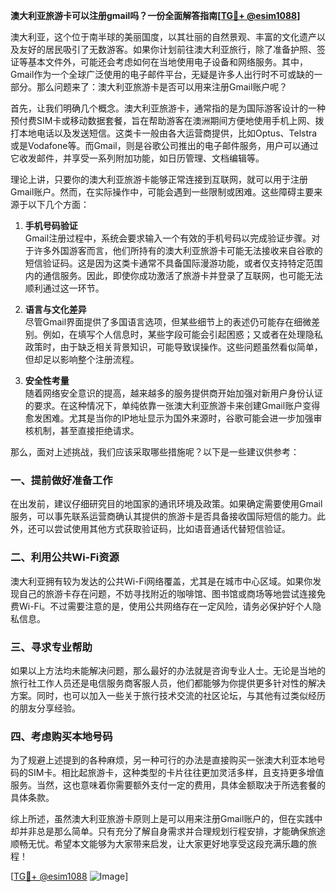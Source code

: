 **澳大利亚旅游卡可以注册gmail吗？一份全面解答指南[[TG💪+ @esim1088](https://t.me/s/esim1088)]**

澳大利亚，这个位于南半球的美丽国度，以其壮丽的自然景观、丰富的文化遗产以及友好的居民吸引了无数游客。如果你计划前往澳大利亚旅行，除了准备护照、签证等基本文件外，可能还会考虑如何在当地使用电子设备和网络服务。其中，Gmail作为一个全球广泛使用的电子邮件平台，无疑是许多人出行时不可或缺的一部分。那么问题来了：澳大利亚旅游卡是否可以用来注册Gmail账户呢？

首先，让我们明确几个概念。澳大利亚旅游卡，通常指的是为国际游客设计的一种预付费SIM卡或移动数据套餐，旨在帮助游客在澳洲期间方便地使用手机上网、拨打本地电话以及发送短信。这类卡一般由各大运营商提供，比如Optus、Telstra或是Vodafone等。而Gmail，则是谷歌公司推出的电子邮件服务，用户可以通过它收发邮件，并享受一系列附加功能，如日历管理、文档编辑等。

理论上讲，只要你的澳大利亚旅游卡能够正常连接到互联网，就可以用于注册Gmail账户。然而，在实际操作中，可能会遇到一些限制或困难。这些障碍主要来源于以下几个方面：

1. **手机号码验证**  
   Gmail注册过程中，系统会要求输入一个有效的手机号码以完成验证步骤。对于许多外国游客而言，他们所持有的澳大利亚旅游卡可能无法接收来自谷歌的短信验证码。这是因为这类卡通常不具备国际漫游功能，或者仅支持特定范围内的通信服务。因此，即使你成功激活了旅游卡并登录了互联网，也可能无法顺利通过这一环节。

2. **语言与文化差异**  
   尽管Gmail界面提供了多国语言选项，但某些细节上的表述仍可能存在细微差别。例如，在填写个人信息时，某些字段可能会引起困惑；又或者在处理隐私政策时，由于缺乏相关背景知识，可能导致误操作。这些问题虽然看似简单，但却足以影响整个注册流程。

3. **安全性考量**  
   随着网络安全意识的提高，越来越多的服务提供商开始加强对新用户身份认证的要求。在这种情况下，单纯依靠一张澳大利亚旅游卡来创建Gmail账户变得愈发困难。尤其是当你的IP地址显示为国外来源时，谷歌可能会进一步加强审核机制，甚至直接拒绝请求。

那么，面对上述挑战，我们应该采取哪些措施呢？以下是一些建议供参考：

### 一、提前做好准备工作  
在出发前，建议仔细研究目的地国家的通讯环境及政策。如果确定需要使用Gmail服务，可以事先联系运营商确认其提供的旅游卡是否具备接收国际短信的能力。此外，还可以尝试使用其他方式获取验证码，比如语音通话代替短信验证。

### 二、利用公共Wi-Fi资源  
澳大利亚拥有较为发达的公共Wi-Fi网络覆盖，尤其是在城市中心区域。如果你发现自己的旅游卡存在问题，不妨寻找附近的咖啡馆、图书馆或商场等地尝试连接免费Wi-Fi。不过需要注意的是，使用公共网络存在一定风险，请务必保护好个人隐私信息。

### 三、寻求专业帮助  
如果以上方法均未能解决问题，那么最好的办法就是咨询专业人士。无论是当地的旅行社工作人员还是电信服务商客服人员，他们都能够为你提供更多针对性的解决方案。同时，也可以加入一些关于旅行技术交流的社区论坛，与其他有过类似经历的朋友分享经验。

### 四、考虑购买本地号码  
为了规避上述提到的各种麻烦，另一种可行的办法是直接购买一张澳大利亚本地号码的SIM卡。相比起旅游卡，这种类型的卡片往往更加灵活多样，且支持更多增值服务。当然，这也意味着你需要额外支付一定的费用，具体金额取决于所选套餐的具体条款。

综上所述，虽然澳大利亚旅游卡原则上是可以用来注册Gmail账户的，但在实践中却并非总是那么简单。只有充分了解自身需求并合理规划行程安排，才能确保旅途顺畅无忧。希望本文能够为大家带来启发，让大家更好地享受这段充满乐趣的旅程！

[[TG💪+ @esim1088](https://t.me/s/esim1088) ![Image](https://i.postimg.cc/4NQfJmqS/Snipaste-2025-05-13-00-14-12.png)]